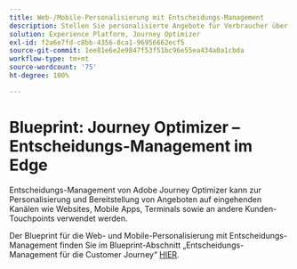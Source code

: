 ```yaml
---
title: Web-/Mobile-Personalisierung mit Entscheidungs-Management
description: Stellen Sie personalisierte Angebote für Verbraucher über verschiedene Kanäle hinweg bereit, einschließlich Terminals und durch Agenten unterstützte Erlebnisse.
solution: Experience Platform, Journey Optimizer
exl-id: f2a6e7fd-c8bb-4356-8ca1-96956662ecf5
source-git-commit: 1ee81e6e2e9847f53f51bc96e55ea434a0a1cbda
workflow-type: tm+mt
source-wordcount: '75'
ht-degree: 100%

---
```


# Blueprint: Journey Optimizer – Entscheidungs-Management im Edge

Entscheidungs-Management von Adobe Journey Optimizer kann zur Personalisierung und Bereitstellung von Angeboten auf eingehenden Kanälen wie Websites, Mobile Apps, Terminals sowie an andere Kunden-Touchpoints verwendet werden.

Der Blueprint für die Web- und Mobile-Personalisierung mit Entscheidungs-Management finden Sie im Blueprint-Abschnitt „Entscheidungs-Management für die Customer Journey“ [HIER](//customer-journeys/decision_management/decision-management-edge.md).
